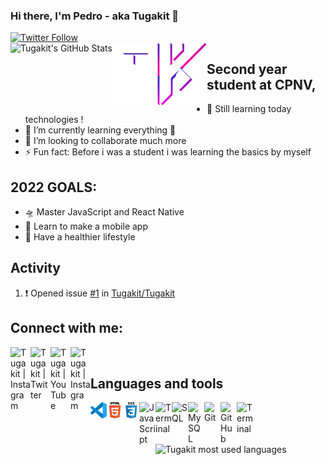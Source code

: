 ### Hi there, I'm Pedro - aka Tugakit 👋 


[![Twitter Follow](https://img.shields.io/twitter/follow/Tugakit?color=1DA1F2&logo=twitter&style=for-the-badge)](https://twitter.com/intent/follow?original_referer=https%3A%2F%2Fgithub.com%2FTugakit&screen_name=Tugakit)                     
<img align="left" alt="Tugakit's GitHub Stats" src="https://github-readme-stats-tugakit.vercel.app//api?username=Tugakit&show_icons=true&hide_border=true&theme=tokyonight" />
<img align="left" alt="Tugakit logo" width="30%" src="https://raw.githubusercontent.com/Tugakit/Tugakit/main/Background.png">                            
## Second year student at CPNV, 

- 🔭 Still learning today technologies !
- 🌱 I’m currently learning everything 🤣
- 👯 I’m looking to collaborate much more
- ⚡ Fun fact: Before i was a student i was learning the basics by myself

## 2022 GOALS:
- 🛸 Master JavaScript and React Native
- 🎌 Learn to make a mobile app
- 🥗 Have a healthier lifestyle

## Activity
<!--START_SECTION:activity-->
1. ❗️ Opened issue [#1](https://github.com/Tugakit/Tugakit/issues/1) in [Tugakit/Tugakit](https://github.com/Tugakit/Tugakit)
<!--END_SECTION:activity-->

## Connect with me:
[<img align="left" alt="Tugakit | Instagram" width="32" src="https://img.icons8.com/color/100/000000/twitch--v1.png" />][Twitch]
[<img align="left" alt="Tugakit | Twitter" width="32" src="https://img.icons8.com/color/64/000000/twitter--v2.png" />][Twitter]
[<img align="left" alt="Tugakit | YouTube" width="32" src="https://img.icons8.com/fluency/48/000000/youtube-play.png"/>][Youtube]
[<img align="left" alt="Tugakit | Instagram" width="32" src="https://img.icons8.com/color/48/000000/instagram-new--v1.png" />][Instagram] <br/>                                         

## Languages and tools
<img align="left" alt="Visual Studio Code" width="26px" src="https://raw.githubusercontent.com/github/explore/80688e429a7d4ef2fca1e82350fe8e3517d3494d/topics/visual-studio-code/visual-studio-code.png" />
<img align="left" alt="HTML5" width="26px" src="https://raw.githubusercontent.com/github/explore/80688e429a7d4ef2fca1e82350fe8e3517d3494d/topics/html/html.png" />
<img align="left" alt="CSS3" width="26px" src="https://raw.githubusercontent.com/github/explore/80688e429a7d4ef2fca1e82350fe8e3517d3494d/topics/css/css.png" />
<img align="left" alt="JavaScript" width="26px"src="https://img.icons8.com/dusk/64/000000/javascript-logo.png"/>
<img align="left" alt="Terminal" width="26px" src="https://img.icons8.com/color/48/000000/react-native.png"/>
<img align="left" alt="SQL" width="26px" src="https://img.icons8.com/color-glass/48/000000/sql.png" />
<img align="left" alt="MySQL" width="26px" src="https://img.icons8.com/officel/80/000000/mysql.png" />
<img align="left" alt="Git" width="26px" src="https://img.icons8.com/color/48/000000/git.png" />
<img align="left" alt="GitHub" width="26px" src="https://img.icons8.com/stickers/100/000000/github.png" />
<img align="left" alt="Terminal" width="26px" src="https://img.icons8.com/fluency/48/000000/console.png" />                   <br> <br/>
<img align="left" alt="Tugakit most used languages" src="https://github-readme-stats.vercel.app/api/top-langs/?username=tugakit">
<br />
         
[Twitter]: https://twitter.com/tugakit
[Youtube]: https://youtube.com/tugakit
[Instagram]: https://instagram.com/tugakit
[Twitch]: https://twitch.tv/tugakit
